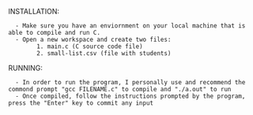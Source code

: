 INSTALLATION: 

      - Make sure you have an enviornment on your local machine that is able to compile and run C.
      - Open a new workspace and create two files:
            1. main.c (C source code file)
            2. small-list.csv (file with students)

RUNNING:

      - In order to run the program, I personally use and recommend the commond prompt "gcc FILENAME.c" to compile and "./a.out" to run
      - Once compiled, follow the instructions prompted by the program, press the "Enter" key to commit any input
